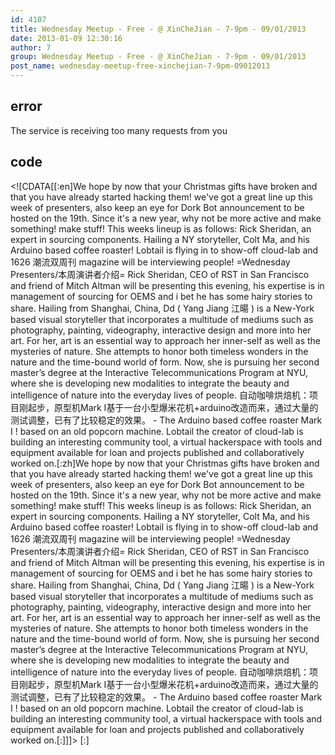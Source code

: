 ```yaml
---
id: 4107
title: Wednesday Meetup - Free - @ XinCheJian - 7-9pm - 09/01/2013
date: 2013-01-09 12:30:16
author: 7
group: Wednesday Meetup - Free - @ XinCheJian - 7-9pm - 09/01/2013
post_name: wednesday-meetup-free-xinchejian-7-9pm-09012013
---
```


## error
The service is receiving too many requests from you

## code
 <!\[CDATA\[\[:en\]We hope by now that your Christmas gifts have broken and that you have already started hacking them! we've got a great line up this week of presenters, also keep an eye for Dork Bot announcement to be hosted on the 19th. Since it's a new year, why not be more active and make something! make stuff! This weeks lineup is as follows: Rick Sheridan, an expert in sourcing components. Hailing a NY storyteller, Colt Ma, and his Arduino based coffee roaster! Lobtail is flying in to show-off cloud-lab and 1626 潮流双周刊 magazine will be interviewing people! =Wednesday Presenters/本周演讲者介绍= Rick Sheridan, CEO of RST in San Francisco and friend of Mitch Altman will be presenting this evening, his expertise is in management of sourcing for OEMS and i bet he has some hairy stories to share. Hailing from Shanghai, China, Dd ( Yang Jiang 江暘 ) is a New-York based visual storyteller that incorporates a multitude of mediums such as photography, painting, videography, interactive design and more into her art. For her, art is an essential way to approach her inner-self as well as the mysteries of nature. She attempts to honor both timeless wonders in the nature and the time-bound world of form. Now, she is pursuing her second master’s degree at the Interactive Telecommunications Program at NYU, where she is developing new modalities to integrate the beauty and intelligence of nature into the everyday lives of people. 自动咖啡烘焙机：项目刚起步，原型机Mark I基于一台小型爆米花机+arduino改造而来，通过大量的测试调整，已有了比较稳定的效果。 - The Arduino based coffee roaster Mark I ! based on an old popcorn machine. Lobtail the creator of cloud-lab is building an interesting community tool, a virtual hackerspace with tools and equipment available for loan and projects published and collaboratively worked on.\[:zh\]We hope by now that your Christmas gifts have broken and that you have already started hacking them! we've got a great line up this week of presenters, also keep an eye for Dork Bot announcement to be hosted on the 19th. Since it's a new year, why not be more active and make something! make stuff! This weeks lineup is as follows: Rick Sheridan, an expert in sourcing components. Hailing a NY storyteller, Colt Ma, and his Arduino based coffee roaster! Lobtail is flying in to show-off cloud-lab and 1626 潮流双周刊 magazine will be interviewing people! =Wednesday Presenters/本周演讲者介绍= Rick Sheridan, CEO of RST in San Francisco and friend of Mitch Altman will be presenting this evening, his expertise is in management of sourcing for OEMS and i bet he has some hairy stories to share. Hailing from Shanghai, China, Dd ( Yang Jiang 江暘 ) is a New-York based visual storyteller that incorporates a multitude of mediums such as photography, painting, videography, interactive design and more into her art. For her, art is an essential way to approach her inner-self as well as the mysteries of nature. She attempts to honor both timeless wonders in the nature and the time-bound world of form. Now, she is pursuing her second master’s degree at the Interactive Telecommunications Program at NYU, where she is developing new modalities to integrate the beauty and intelligence of nature into the everyday lives of people. 自动咖啡烘焙机：项目刚起步，原型机Mark I基于一台小型爆米花机+arduino改造而来，通过大量的测试调整，已有了比较稳定的效果。 - The Arduino based coffee roaster Mark I ! based on an old popcorn machine. Lobtail the creator of cloud-lab is building an interesting community tool, a virtual hackerspace with tools and equipment available for loan and projects published and collaboratively worked on.\[:\]\]\]> \[:\]
